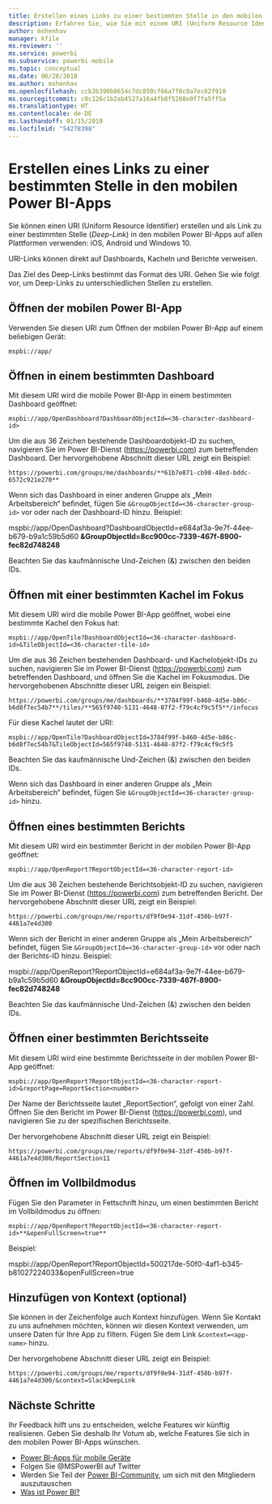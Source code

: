 ```yaml
---
title: Erstellen eines Links zu einer bestimmten Stelle in den mobilen Power BI-Apps
description: Erfahren Sie, wie Sie mit einem URI (Uniform Resource Identifier) einen Deep-Link zu einem bestimmten Dashboard, einer bestimmten Kachel oder einem bestimmten Bericht in der mobilen Power BI-App erstellen.
author: mshenhav
manager: kfile
ms.reviewer: ''
ms.service: powerbi
ms.subservice: powerbi-mobile
ms.topic: conceptual
ms.date: 06/28/2018
ms.author: mshenhav
ms.openlocfilehash: ccb3b390b0654c7dc850cf66a7f0c9a7ec02f910
ms.sourcegitcommit: c8c126c1b2ab4527a16a4fb8f5208e0f7fa5ff5a
ms.translationtype: HT
ms.contentlocale: de-DE
ms.lasthandoff: 01/15/2019
ms.locfileid: "54278398"
---
```

# <a name="create-a-link-to-a-specific-location-in-the-power-bi-mobile-apps"></a>Erstellen eines Links zu einer bestimmten Stelle in den mobilen Power BI-Apps
Sie können einen URI (Uniform Resource Identifier) erstellen und als Link zu einer bestimmten Stelle (*Deep-Link*) in den mobilen Power BI-Apps auf allen Plattformen verwenden: iOS, Android und Windows 10.

URI-Links können direkt auf Dashboards, Kacheln und Berichte verweisen.

Das Ziel des Deep-Links bestimmt das Format des URI. Gehen Sie wie folgt vor, um Deep-Links zu unterschiedlichen Stellen zu erstellen. 

## <a name="open-the-power-bi-mobile-app"></a>Öffnen der mobilen Power BI-App
Verwenden Sie diesen URI zum Öffnen der mobilen Power BI-App auf einem beliebigen Gerät:

    mspbi://app/


## <a name="open-to-a-specific-dashboard"></a>Öffnen in einem bestimmten Dashboard
Mit diesem URI wird die mobile Power BI-App in einem bestimmten Dashboard geöffnet:

    mspbi://app/OpenDashboard?DashboardObjectId=<36-character-dashboard-id>

Um die aus 36 Zeichen bestehende Dashboardobjekt-ID zu suchen, navigieren Sie im Power BI-Dienst (https://powerbi.com) zum betreffenden Dashboard. Der hervorgehobene Abschnitt dieser URL zeigt ein Beispiel:

`https://powerbi.com/groups/me/dashboards/**61b7e871-cb98-48ed-bddc-6572c921e270**`

Wenn sich das Dashboard in einer anderen Gruppe als „Mein Arbeitsbereich“ befindet, fügen Sie `&GroupObjectId=<36-character-group-id>` vor oder nach der Dashboard-ID hinzu. Beispiel: 

mspbi://app/OpenDashboard?DashboardObjectId=e684af3a-9e7f-44ee-b679-b9a1c59b5d60 **&GroupObjectId=8cc900cc-7339-467f-8900-fec82d748248**

Beachten Sie das kaufmännische Und-Zeichen (&) zwischen den beiden IDs.

## <a name="open-to-a-specific-tile-in-focus"></a>Öffnen mit einer bestimmten Kachel im Fokus
Mit diesem URI wird die mobile Power BI-App geöffnet, wobei eine bestimmte Kachel den Fokus hat:

    mspbi://app/OpenTile?DashboardObjectId=<36-character-dashboard-id>&TileObjectId=<36-character-tile-id>

Um die aus 36 Zeichen bestehenden Dashboard- und Kachelobjekt-IDs zu suchen, navigieren Sie im Power BI-Dienst (https://powerbi.com) zum betreffenden Dashboard, und öffnen Sie die Kachel im Fokusmodus. Die hervorgehobenen Abschnitte dieser URL zeigen ein Beispiel:

`https://powerbi.com/groups/me/dashboards/**3784f99f-b460-4d5e-b86c-b6d8f7ec54b7**/tiles/**565f9740-5131-4648-87f2-f79c4cf9c5f5**/infocus`

Für diese Kachel lautet der URI:

    mspbi://app/OpenTile?DashboardObjectId=3784f99f-b460-4d5e-b86c-b6d8f7ec54b7&TileObjectId=565f9740-5131-4648-87f2-f79c4cf9c5f5

Beachten Sie das kaufmännische Und-Zeichen (&) zwischen den beiden IDs.

Wenn sich das Dashboard in einer anderen Gruppe als „Mein Arbeitsbereich“ befindet, fügen Sie `&GroupObjectId=<36-character-group-id>` hinzu.

## <a name="open-to-a-specific-report"></a>Öffnen eines bestimmten Berichts
Mit diesem URI wird ein bestimmter Bericht in der mobilen Power BI-App geöffnet:

    mspbi://app/OpenReport?ReportObjectId=<36-character-report-id>

Um die aus 36 Zeichen bestehende Berichtsobjekt-ID zu suchen, navigieren Sie im Power BI-Dienst (https://powerbi.com) zum betreffenden Bericht. Der hervorgehobene Abschnitt dieser URL zeigt ein Beispiel:

`https://powerbi.com/groups/me/reports/df9f0e94-31df-450b-b97f-4461a7e4d300`

Wenn sich der Bericht in einer anderen Gruppe als „Mein Arbeitsbereich“ befindet, fügen Sie `&GroupObjectId=<36-character-group-id>` vor oder nach der Berichts-ID hinzu. Beispiel: 

mspbi://app/OpenReport?ReportObjectId=e684af3a-9e7f-44ee-b679-b9a1c59b5d60 **&GroupObjectId=8cc900cc-7339-467f-8900-fec82d748248**

Beachten Sie das kaufmännische Und-Zeichen (&) zwischen den beiden IDs.

## <a name="open-to-a-specific-report-page"></a>Öffnen einer bestimmten Berichtsseite
Mit diesem URI wird eine bestimmte Berichtsseite in der mobilen Power BI-App geöffnet:

    mspbi://app/OpenReport?ReportObjectId=<36-character-report-id>&reportPage=ReportSection<number>

Der Name der Berichtsseite lautet „ReportSection“, gefolgt von einer Zahl. Öffnen Sie den Bericht im Power BI-Dienst (https://powerbi.com), und navigieren Sie zu der spezifischen Berichtsseite. 

Der hervorgehobene Abschnitt dieser URL zeigt ein Beispiel:

`https://powerbi.com/groups/me/reports/df9f0e94-31df-450b-b97f-4461a7e4d300/ReportSection11`

## <a name="open-in-full-screen-mode"></a>Öffnen im Vollbildmodus
Fügen Sie den Parameter in Fettschrift hinzu, um einen bestimmten Bericht im Vollbildmodus zu öffnen:

    mspbi://app/OpenReport?ReportObjectId=<36-character-report-id>**&openFullScreen=true**

Beispiel: 

mspbi://app/OpenReport?ReportObjectId=500217de-50f0-4af1-b345-b81027224033&openFullScreen=true

## <a name="add-context-optional"></a>Hinzufügen von Kontext (optional)
Sie können in der Zeichenfolge auch Kontext hinzufügen. Wenn Sie Kontakt zu uns aufnehmen möchten, können wir diesen Kontext verwenden, um unsere Daten für Ihre App zu filtern. Fügen Sie dem Link `&context=<app-name>` hinzu.

Der hervorgehobene Abschnitt dieser URL zeigt ein Beispiel: 

`https://powerbi.com/groups/me/reports/df9f0e94-31df-450b-b97f-4461a7e4d300/&context=SlackDeepLink`

## <a name="next-steps"></a>Nächste Schritte
Ihr Feedback hilft uns zu entscheiden, welche Features wir künftig realisieren. Geben Sie deshalb Ihr Votum ab, welche Features Sie sich in den mobilen Power BI-Apps wünschen. 

* [Power BI-Apps für mobile Geräte](mobile-apps-for-mobile-devices.md)
* Folgen Sie @MSPowerBI auf Twitter
* Werden Sie Teil der [Power BI-Community](http://community.powerbi.com/), um sich mit den Mitgliedern auszutauschen
* [Was ist Power BI?](../../power-bi-overview.md)

